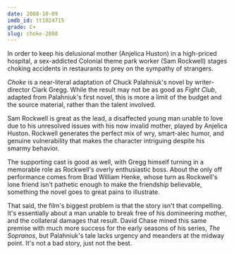 ```yaml
---
date: 2008-10-09
imdb_id: tt1024715
grade: C+
slug: choke-2008
---
```


In order to keep his delusional mother (Anjelica Huston) in a high-priced hospital, a sex-addicted Colonial theme park worker (Sam Rockwell) stages choking accidents in restaurants to prey on the sympathy of strangers.

_Choke_ is a near-literal adaptation of Chuck Palahniuk's novel by writer-director Clark Gregg. While the result may not be as good as <span data-imdb-id="tt0137523">_Fight Club_</span>, adapted from Palahniuk's first novel, this is more a limit of the budget and the source material, rather than the talent involved.

Sam Rockwell is great as the lead, a disaffected young man unable to love due to his unresolved issues with his now invalid mother, played by Anjelica Huston. Rockwell generates the perfect mix of wry, smart-alec humor, and genuine vulnerability that makes the character intriguing despite his smarmy behavior.

The supporting cast is good as well, with Gregg himself turning in a memorable role as Rockwell's overly enthusiastic boss. About the only off performance comes from Brad William Henke, whose turn as Rockwell's lone friend isn't pathetic enough to make the friendship believable, something the novel goes to great pains to illustrate.

That said, the film's biggest problem is that the story isn't that compelling. It's essentially about a man unable to break free of his domineering mother, and the collateral damages that result. David Chase mined this same premise with much more success for the early seasons of his series, _The Sopranos_, but Palahniuk's tale lacks urgency and meanders at the midway point. It's not a bad story, just not the best.
